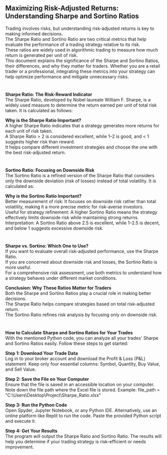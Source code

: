 ## Maximizing Risk-Adjusted Returns: Understanding Sharpe and Sortino Ratios
Trading involves risks, but understanding risk-adjusted returns is key to making informed decisions.<br /> 
The Sharpe Ratio and Sortino Ratio are two critical metrics that help evaluate the performance of a trading strategy relative to its risk.<br />
These ratios are widely used in algorithmic trading to measure how much return is generated per unit of risk.<br />
This document explains the significance of the Sharpe and Sortino Ratios, their differences, and why they matter for traders. Whether you are a retail trader or a professional, integrating these metrics into your strategy can help optimize performance and mitigate unnecessary risks.

#
**Sharpe Ratio: The Risk-Reward Indicator** <br />
The Sharpe Ratio, developed by Nobel laureate William F. Sharpe, is a widely used measure to determine the return earned per unit of total risk taken. It is calculated as follows:<br />

**Why is the Sharpe Ratio Important?** <br />
A higher Sharpe Ratio indicates that a strategy generates more returns for each unit of risk taken.<br />
A Sharpe Ratio > 2 is considered excellent, while 1–2 is good, and < 1 suggests higher risk than reward.<br />
It helps compare different investment strategies and choose the one with the best risk-adjusted return.<br />

#
**Sortino Ratio: Focusing on Downside Risk**  <br />
The Sortino Ratio is a refined version of the Sharpe Ratio that considers only the downside deviation (risk of losses) instead of total volatility. It is calculated as:<br />

**Why is the Sortino Ratio Important?** <br />
Better measurement of risk: It focuses on downside risk rather than total volatility, making it a more precise metric for risk-averse investors.<br />
Useful for strategy refinement: A higher Sortino Ratio means the strategy effectively limits downside risk while maintaining strong returns.<br />
Interpretation: A Sortino Ratio above 2.5 is excellent, while 1–2.5 is decent, and below 1 suggests excessive downside risk.<br />

#
**Sharpe vs. Sortino: Which One to Use?** <br />
If you want to evaluate overall risk-adjusted performance, use the Sharpe Ratio.<br />
If you are concerned about downside risk and losses, the Sortino Ratio is more useful.<br />
For a comprehensive risk assessment, use both metrics to understand how a strategy behaves under different market conditions.<br />

**Conclusion: Why These Ratios Matter for Traders** <br />
Both the Sharpe and Sortino Ratios play a crucial role in making better decisions.<br />
The Sharpe Ratio helps compare strategies based on total risk-adjusted return.<br />
The Sortino Ratio refines risk analysis by focusing only on downside risk.<br />

#


**How to Calculate Sharpe and Sortino Ratios for Your Trades** <br />
With the mentioned Python code, you can analyze all your trades' Sharpe and Sortino Ratios easily. Follow these steps to get started:

**Step 1: Download Your Trade Data** <br />
Log in to your broker account and download the Profit & Loss (P&L) statement.
Keep only four essential columns: Symbol, Quantity, Buy Value, and Sell Value.

**Step 2: Save the File on Your Computer** <br />
Ensure that the file is saved in an accessible location on your computer.
Note down the file path where the Excel file is stored. Example:
file_path = "C:\\Users\\Desktop\\Project\\Sharpe_Ratio.xlsx"

**Step 3: Run the Python Code** <br />
Open Spyder, Jupyter Notebook, or any Python IDE.
Alternatively, use an online platform like Replit to run the code.
Paste the provided Python script and execute it.

**Step 4: Get Your Results** <br />
The program will output the Sharpe Ratio and Sortino Ratio.
The results will help you determine if your trading strategy is risk-efficient or needs improvement.


